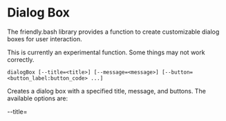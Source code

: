 # Dialog Box

The friendly.bash library provides a function to create customizable dialog boxes for user interaction.

This is currently an experimental function. Some things may not work correctly.

`dialogBox [--title=<title>] [--message=<message>] [--button=<button_label:button_code> ...]`

Creates a dialog box with a specified title, message, and buttons. The available options are:

--title=<title>: Sets the title of the dialog box.
--message=<message>: Sets the message displayed in the dialog box.
--button=<button_label:button_code>: Adds a button to the dialog box with the specified label and code. The button code is the exit code returned when the button is selected.
If no options are provided, the dialog box will have a default title of "Dialog Box" and a default message of "Are you sure?" with a single "OK" button.

Example usage:
```
dialogBox --title="Confirmation" --message="Do you want to proceed?" --button="Yes:0" --button="No:1"
button_code=$?
echo "Selected button: $button_code"
```

```
╔══════════════════════════╗
║       Confirmation       ║
║                          ║
║ Do you want to proceed?  ║
║                          ║
║      [Yes]  [No]         ║
╚══════════════════════════╝

Selected button: 1

```

In the example above, a dialog box with the title "Confirmation" and the message "Do you want to proceed?" is displayed. It has two buttons, "Yes" and "No", which return exit codes 0 and 1, respectively. The exit code of the selected button is stored in the button_code variable.